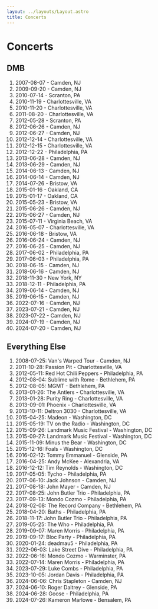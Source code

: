 ```yaml
---
layout: ../layouts/Layout.astro
title: Concerts
---
```


# Concerts

## DMB

1. 2007-08-07 - Camden, NJ
1. 2009-09-20 - Camden, NJ
1. 2010-07-14 - Scranton, PA
1. 2010-11-19 - Charlottesville, VA
1. 2010-11-20 - Charlottesville, VA
1. 2011-08-20 - Charlottesville, VA
1. 2012-05-28 - Scranton, PA
1. 2012-06-26 - Camden, NJ
1. 2012-06-27 - Camden, NJ
1. 2012-12-14 - Charlottesville, VA
1. 2012-12-15 - Charlottesville, VA
1. 2012-12-22 - Philadelphia, PA
1. 2013-06-28 - Camden, NJ
1. 2013-06-29 - Camden, NJ
1. 2014-06-13 - Camden, NJ
1. 2014-06-14 - Camden, NJ
1. 2014-07-26 - Bristow, VA
1. 2015-01-16 - Oakland, CA
1. 2015-01-17 - Oakland, CA
1. 2015-05-23 - Bristow, VA
1. 2015-06-26 - Camden, NJ
1. 2015-06-27 - Camden, NJ
1. 2015-07-11 - Virginia Beach, VA
1. 2016-05-07 - Charlottesville, VA
1. 2016-06-18 - Bristow, VA
1. 2016-06-24 - Camden, NJ
1. 2016-06-25 - Camden, NJ
1. 2017-06-02 - Philadelphia, PA
1. 2017-06-03 - Philadelphia, PA
1. 2018-06-15 - Camden, NJ
1. 2018-06-16 - Camden, NJ
1. 2018-11-30 - New York, NY
1. 2018-12-11 - Philadelphia, PA
1. 2019-06-14 - Camden, NJ
1. 2019-06-15 - Camden, NJ
1. 2022-07-16 - Camden, NJ
1. 2023-07-21 - Camden, NJ
1. 2023-07-22 - Camden, NJ
1. 2024-07-19 - Camden, NJ
1. 2024-07-20 - Camden, NJ

## Everything Else

1. 2008-07-25: Van's Warped Tour - Camden, NJ
1. 2011-10-28: Passion Pit - Charlottesville, VA
1. 2012-05-11: Red Hot Chili Peppers - Philadelphia, PA
1. 2012-08-04: Sublime with Rome - Bethlehem, PA
1. 2012-08-05: MGMT - Bethlehem, PA
1. 2013-01-26: The Antlers - Charlottesville, VA
1. 2013-01-28: Purity Ring - Charlottesville, VA
1. 2013-09-01: Phoenix - Charlottesville, VA
1. 2013-10-11: Deltron 3030 - Charlottesville, VA
1. 2015-04-25: Madeon - Washington, DC
1. 2015-05-19: TV on the Radio - Washington, DC
1. 2015-09-26: Landmark Music Festival - Washington, DC
1. 2015-09-27: Landmark Music Festival - Washington, DC
1. 2015-11-09: Minus the Bear - Washington, DC
1. 2015-12-16: Foals - Washington, DC
1. 2016-02-12: Tommy Emmanuel - Glenside, PA
1. 2016-04-25: Andy McKee - Alexandria, VA
1. 2016-12-12: Tim Reynolds - Washington, DC
1. 2017-05-05: Tycho - Philadelphia, PA
1. 2017-06-10: Jack Johnson - Camden, NJ
1. 2017-08-18: John Mayer - Camden, NJ
1. 2017-08-25: John Butler Trio - Philadelphia, PA
1. 2017-09-13: Mondo Cozmo - Philadelphia, PA
1. 2018-02-08: The Record Company - Bethlehem, PA
1. 2018-04-20: Baths - Philadelphia, PA
1. 2018-11-17: John Butler Trio - Philadelphia, PA
1. 2019-05-25: The Who - Philadelphia, PA
1. 2019-09-07: Maren Morris - Philadelphia, PA
1. 2019-09-17: Bloc Party - Philadelphia, PA
1. 2020-01-24: deadmau5 - Philadelphia, PA
1. 2022-06-03: Lake Street Dive - Philadelphia, PA
1. 2022-06-16: Mondo Cozmo - Warminster, PA
1. 2022-07-14: Maren Morris - Philadelphia, PA
1. 2023-07-29: Luke Combs - Philadelphia, PA
1. 2023-10-05: Jordan Davis - Philadelphia, PA
1. 2024-06-06: Chris Stapleton - Camden, NJ
1. 2024-06-10: Roger Daltrey - Glenside, PA
1. 2024-06-28: Goose - Philadelphia, PA
1. 2024-07-26: Kameron Marlowe - Bensalem, PA
